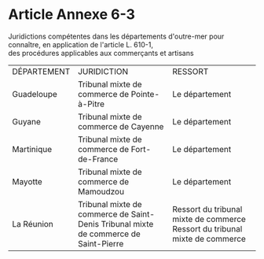 # Article Annexe 6-3

Juridictions compétentes dans les départements d'outre-mer pour connaître, en application de l'article L. 610-1,\
des procédures applicables aux commerçants et artisans

|  |  |  |
| --- | --- | --- |
| DÉPARTEMENT | JURIDICTION  | RESSORT  |
| Guadeloupe  | Tribunal mixte de commerce de Pointe-à-Pitre  | Le département  |
| Guyane  | Tribunal mixte de commerce de Cayenne  | Le département  |
| Martinique  | Tribunal mixte de commerce de Fort-de-France  | Le département  |
| Mayotte  | Tribunal mixte de commerce de Mamoudzou  | Le département  |
| La Réunion  | Tribunal mixte de commerce de Saint-Denis Tribunal mixte de commerce de Saint-Pierre  | Ressort du tribunal mixte de commerce Ressort du tribunal mixte de commerce |
